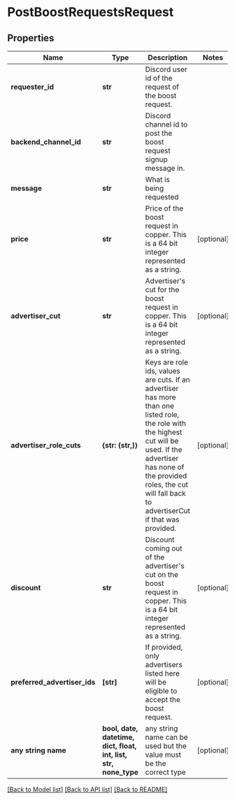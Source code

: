 # PostBoostRequestsRequest


## Properties
Name | Type | Description | Notes
------------ | ------------- | ------------- | -------------
**requester_id** | **str** | Discord user id of the request of the boost request. | 
**backend_channel_id** | **str** | Discord channel id to post the boost request signup message in. | 
**message** | **str** | What is being requested | 
**price** | **str** | Price of the boost request in copper. This is a 64 bit integer represented as a string. | [optional] 
**advertiser_cut** | **str** | Advertiser&#39;s cut for the boost request in copper. This is a 64 bit integer represented as a string. | [optional] 
**advertiser_role_cuts** | **{str: (str,)}** | Keys are role ids, values are cuts. If an advertiser has more than one listed role, the role with the highest cut will be used. If the advertiser has none of the provided roles, the cut will fall back to advertiserCut if that was provided. | [optional] 
**discount** | **str** | Discount coming out of the advertiser&#39;s cut on the boost request in copper. This is a 64 bit integer represented as a string. | [optional] 
**preferred_advertiser_ids** | **[str]** | If provided, only advertisers listed here will be eligible to accept the boost request. | [optional] 
**any string name** | **bool, date, datetime, dict, float, int, list, str, none_type** | any string name can be used but the value must be the correct type | [optional]

[[Back to Model list]](../README.md#documentation-for-models) [[Back to API list]](../README.md#documentation-for-api-endpoints) [[Back to README]](../README.md)


